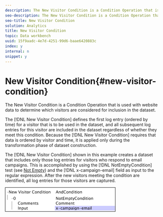 ```yaml
---
description: The New Visitor Condition is a Condition Operation that is used with website data to determine which visitors are considered for inclusion in the dataset.
seo-description: The New Visitor Condition is a Condition Operation that is used with website data to determine which visitors are considered for inclusion in the dataset.
seo-title: New Visitor Condition
solution: Analytics
title: New Visitor Condition
topic: Data workbench
uuid: 15f9aadc-4e7d-4251-99d6-baae6420883c
index: y
internal: n
snippet: y
---
```


# New Visitor Condition{#new-visitor-condition}

The New Visitor Condition is a Condition Operation that is used with website data to determine which visitors are considered for inclusion in the dataset.

 The [!DNL New Visitor Condition] defines the first log entry (ordered by time) for a visitor that is to be used in the dataset, and all subsequent log entries for this visitor are included in the dataset regardless of whether they meet this condition. Because the [!DNL New Visitor Condition] requires that data is ordered by visitor and time, it is applied only during the transformation phase of dataset construction.

The [!DNL New Visitor Condition] shown in this example creates a dataset that includes only those log entries for visitors who respond to email campaigns. This is accomplished by using the [!DNL NotEmptyCondition] test (see [Not Empty](../../../../home/c-dataset-const-proc/c-conditions/c-test-ops/c-test-op-con.md#section-1decb9d887894073a1b6b3d985729ac8)) and the [!DNL x-campaign-email] field as input to the regular expression. After the new visitors meeting the condition are identified, all log entries for those visitors are captured.

![](assets/cfg_Transformation_NewVisitorCondition.png)

